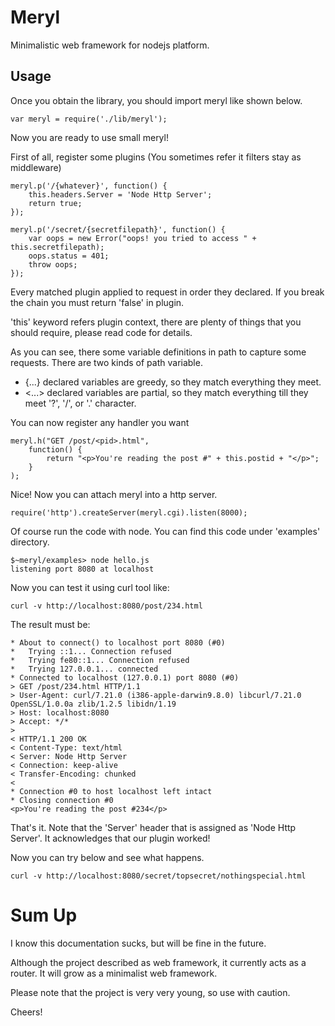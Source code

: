 Meryl
=====
Minimalistic web framework for nodejs platform.

Usage
-----

Once you obtain the library, you should import meryl like shown below.

	var meryl = require('./lib/meryl');

Now you are ready to use small meryl! 

First of all, register some plugins (You sometimes refer it filters stay 
as middleware)

	meryl.p('/{whatever}', function() {
		this.headers.Server = 'Node Http Server';
		return true;
	});
	
	meryl.p('/secret/{secretfilepath}', function() {
		var oops = new Error("oops! you tried to access " + this.secretfilepath);
		oops.status = 401;
		throw oops;
	});

Every matched plugin applied to request in order they declared. If you break the
chain you must return 'false' in plugin.

'this' keyword refers plugin context, there are plenty of things that you
should require, please read code for details.

As you can see, there some variable definitions in path to capture some requests.
There are two kinds of path variable.

* {...} declared variables are greedy, so they match everything they meet.
* <...> declared variables are partial, so they match everything till they meet
  '?', '/', or '.' character.

You can now register any handler you want
 
	meryl.h("GET /post/<pid>.html",
		function() {
			return "<p>You're reading the post #" + this.postid + "</p>";
		}
	);

Nice! Now you can attach meryl into a http server.

	require('http').createServer(meryl.cgi).listen(8000);
	
Of course run the code with node. You can find this code under 'examples'
directory.

	$~meryl/examples> node hello.js
	listening port 8080 at localhost
	
Now you can test it using curl tool like:

	curl -v http://localhost:8080/post/234.html
	
The result must be:

	* About to connect() to localhost port 8080 (#0)
	*   Trying ::1... Connection refused
	*   Trying fe80::1... Connection refused
	*   Trying 127.0.0.1... connected
	* Connected to localhost (127.0.0.1) port 8080 (#0)
	> GET /post/234.html HTTP/1.1
	> User-Agent: curl/7.21.0 (i386-apple-darwin9.8.0) libcurl/7.21.0 OpenSSL/1.0.0a zlib/1.2.5 libidn/1.19
	> Host: localhost:8080
	> Accept: */*
	> 
	< HTTP/1.1 200 OK
	< Content-Type: text/html
	< Server: Node Http Server
	< Connection: keep-alive
	< Transfer-Encoding: chunked
	< 
	* Connection #0 to host localhost left intact
	* Closing connection #0
	<p>You're reading the post #234</p>

That's it. Note that the 'Server' header that is assigned as 'Node Http Server'.
It acknowledges that our plugin worked!

Now you can try below and see what happens.

	curl -v http://localhost:8080/secret/topsecret/nothingspecial.html
	

Sum Up
======

I know this documentation sucks, but will be fine in the future.

Although the project described as web framework, it currently acts as a 
router. It will grow as a minimalist web framework.

Please note that the project is very very young, so use with caution.

Cheers!
